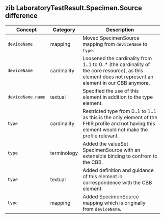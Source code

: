 ## zib LaboratoryTestResult.Specimen.Source difference

| Concept         | Category          | Description                             | 
|-----------------|-------------------|-----------------------------------------|
|`deviceName`| mapping | Moved SpecimenSource mapping from `deviceName` to `type`. |
|`deviceName`| cardinality | Loosened the cardinality from 1..1 to 0..* (the cardinality of the core resource), as this element does not represent an element in our CBB anymore. |
|`deviceName.name`| textual | Specified the use of this element in addition to the type element.
|`type` | cardinality | Restricted type from 0..1 to 1..1 as this is the only element of the FHIR profile and not having this element would not make the profile relevant.|
|`type` | terminology | Added the valueSet SpecimenSource with an extensible binding to confrom to the CBB. |
|`type` | textual | Added definition and guidance of this element in correspondence with the CBB element. |
|`type` | mapping | Added SpecimenSource mapping which is originally from `deviceName`. |
